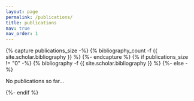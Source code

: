 ```yaml
---
layout: page
permalink: /publications/
title: publications
nav: true
nav_order: 1
---
```

<!-- _pages/publications.md -->
<div class="publications">

{% capture publications_size -%}
  {% bibliography_count -f {{ site.scholar.bibliography }} %}
{%- endcapture %}
{% if publications_size != "0" -%}
  {% bibliography -f {{ site.scholar.bibliography }} %}
{%- else -%}
  <p>No publications so far...</p>
{%- endif %}

</div>
